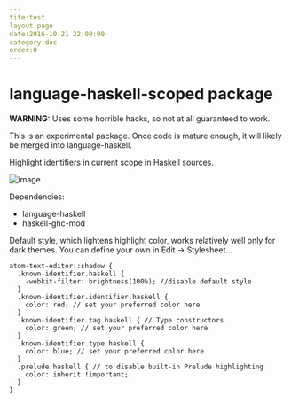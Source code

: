 ```yaml
---
tite:test
layout:page
date:2016-10-21 22:00:00
category:doc
order:0
---
```


# language-haskell-scoped package

**WARNING:** Uses some horrible hacks, so not at all guaranteed to work.

This is an experimental package. Once code is mature enough, it will likely be merged into language-haskell.

Highlight identifiers in current scope in Haskell sources.

![image](https://cloud.githubusercontent.com/assets/7275622/18029773/43059168-6caa-11e6-86c3-2af51d9fdd4a.png)

Dependencies:

- language-haskell
- haskell-ghc-mod

Default style, which lightens highlight color, works relatively well only for dark themes. You can define your own in Edit → Stylesheet...

```less
atom-text-editor::shadow {
  .known-identifier.haskell {
    -webkit-filter: brightness(100%); //disable default style
  }
  .known-identifier.identifier.haskell {
    color: red; // set your preferred color here
  }
  .known-identifier.tag.haskell { // Type constructors
    color: green; // set your preferred color here
  }
  .known-identifier.type.haskell {
    color: blue; // set your preferred color here
  }
  .prelude.haskell { // to disable built-in Prelude highlighting
    color: inherit !important;
  }
}
```
